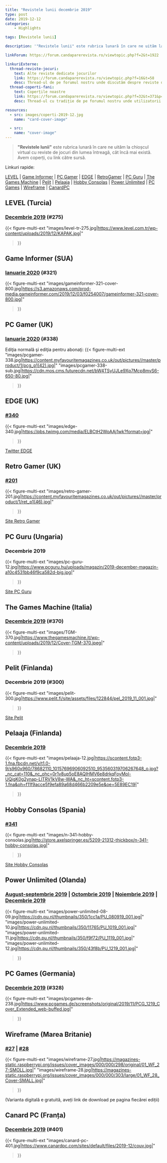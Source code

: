 ```yaml
---
title: "Revistele lunii decembrie 2019"
type: post
date: 2019-12-12
categories:
    - Highlights

tags: [Revistele lunii]

description: '"Revistele lunii" este rubrica lunară în care ne uităm la chioșcul virtual cu reviste de jocuri din lumea întreagă, cât încă mai există. Avem coperți, cu link către sursă.'

linkForum: https://forum.candaparerevista.ro/viewtopic.php?f=2&t=1922

linkuriExterne:
  thread-reviste-jocuri:
    text: Alte reviste dedicate jocurilor
    link: https://forum.candaparerevista.ro/viewtopic.php?f=16&t=58
    desc: Thread-ul de pe forumul nostru unde discutăm despre reviste de jocuri
  thread-coperti-fani:
    text: Coperțile noastre
    link: https://forum.candaparerevista.ro/viewtopic.php?f=32&t=371&p=7346
    desc: Thread-ul cu tradiție de pe forumul nostru unde utilizatorii își creează propriile coperți de reviste

resources:
  - src: images/coperti-2019-12.jpg
    name: "card-cover-image"

  - src:
    name: "cover-image"
---
```


> **"Revistele lunii"** este rubrica lunară în care ne uităm la chioșcul virtual cu reviste de jocuri din lumea întreagă, cât încă mai există. Avem coperți, cu link către sursă.

Linkuri rapide:

[LEVEL](#level-turcia) | [Game Informer](#game-informer-sua) | [PC Gamer](#pc-gamer-uk) | [EDGE](#edge-uk) | [RetroGamer](#retro-gamer-uk) | [PC Guru](#pc-guru-ungaria) | [The Games Machine](#the-games-machine-italia) | [Pelit](#pelit-finlanda) | [Pelaaja](#pelaaja-finlanda) | [Hobby Consolas](#hobby-consolas-spania) | [Power Unlimited](#power-unlimited-olanda) | [PC Games](#pc-games-germania) | [Wireframe](#wireframe-marea-britanie) | [CanardPC](#canard-pc-franța)

## LEVEL (Turcia)
### [Decembrie 2019](https://www.level.com.tr/haber/level-aralik-275-sayisi-bayilerde.html) (#275)
{{< figure-multi-ext
	"images/level-tr-275.jpg|https://www.level.com.tr/wp-content/uploads/2019/12/KAPAK.jpg|"
>}}

## Game Informer (SUA)
### [Ianuarie 2020](https://www.gameinformer.com/cover-reveal/2019/12/03/issue-reveal-playstation-the-first-25-years) (#321)
{{< figure-multi-ext
	"images/gameinformer-321-cover-800.jpg|https://s3.amazonaws.com/prod-media.gameinformer.com/2019/12/03/f0254007/gameinformer-321-cover-800.jpg|"
>}}

## PC Gamer (UK)
### [Ianuarie 2020](https://www.pcgamer.com/uk/pc-gamer-uk-january-issue-crusader-kings-3/) (#338)
Ediţia normală şi ediţia pentru abonaţi:
{{< figure-multi-ext
	"images/pcgamer-338.jpg|https://content.myfavouritemagazines.co.uk/out/pictures//master/product/1/pcg_p1(42).jpg|"
	"images/pcgamer-338-sub.jpg|https://cdn.mos.cms.futurecdn.net/bW4TSyUJLe9Xp7Mcp8mvS6-650-80.jpg|"
>}}

## EDGE (UK)
### [#340](https://www.myfavouritemagazines.co.uk/gaming/edge-magazine-back-issues/edge-january-2020-issue-340/)
{{< figure-multi-ext
	"images/edge-340.jpg|https://pbs.twimg.com/media/ELBCtH2WoAAj1wk?format=jpg|"
>}}

[Twitter EDGE](https://twitter.com/edgeonline)

## Retro Gamer (UK)
### [#201](https://www.myfavouritemagazines.co.uk/retro-gamer-print-back-issues/retro-gamer-issue-201/)
{{< figure-multi-ext
	"images/retro-gamer-201.jpg|https://content.myfavouritemagazines.co.uk/out/pictures//master/product/1/ret_p1(46).jpg|"
>}}

[Site Retro Gamer](https://www.retrogamer.net/)

## PC Guru (Ungaria)
### Decembrie 2019
{{< figure-multi-ext
	"images/pc-guru-12.jpg|https://www.pcguru.hu/uploads/magazin/2019-december-magazin-a10c4531bb46f9ca582d-big.jpg|"
>}}

[Site PC Guru](https://www.pcguru.hu/magazin)

## The Games Machine (Italia)
### [Decembrie 2019](https://www.thegamesmachine.it/edicola/146304/tgm-370-dicembre-2019-gennaio-2020/) (#370)
{{< figure-multi-ext
	"images/TGM-370.jpg|https://www.thegamesmachine.it/wp-content/uploads/2019/12/Cover-TGM-370.jpeg|"
>}}

## Pelit (Finlanda)
### Decembrie 2019 (#300)
{{< figure-multi-ext
	"images/pelit-300.jpg|https://www.pelit.fi/site/assets/files/122844/pel_2019_11_001.jpg|"
>}}

[Site Pelit](https://www.pelit.fi/ )

## Pelaaja (Finlanda)
### [Decembrie 2019](https://pelaaja.fi/lehdet/joulukuun-pelaaja-nyt-kaupoissa)
{{< figure-multi-ext
	"images/pelaaja-12.jpg|https://scontent.fotp3-1.fna.fbcdn.net/v/t1.0-9/s960x960/78682110_10157696906092510_953560319706267648_o.jpg?_nc_cat=110&_nc_ohc=0r1v8up5oE8AQlHMV6e8drkqFoyMol-UQigK0g2ynap-LlTRV1kV8w-WA&_nc_ht=scontent.fotp3-1.fna&oh=f11f9acce5f9efa89a68d466b2209e5e&oe=5E89EC19|"
>}}

## Hobby Consolas (Spania)
### [#341](http://store.axelspringer.es/n-341-hobby-consolas.html)
{{< figure-multi-ext
	"images/n-341-hobby-consolas.jpg|http://store.axelspringer.es/5209-21312-thickbox/n-341-hobby-consolas.jpg|"
>}}

[Site Hobby Consolas](https://www.hobbyconsolas.com/)

## Power Unlimited (Olanda)
### [August-septembrie 2019](https://www.pu.nl/magazine/edities/power-unlimited-2019-8) | [Octombrie 2019](https://www.pu.nl/magazine/edities/power-unlimited-2019-10) | [Noiembrie 2019](https://www.pu.nl/magazine/edities/power-unlimited-2019-11) | [Decembrie 2019](https://www.pu.nl/magazine/edities/power-unlimited-2019-12)
{{< figure-multi-ext
	"images/power-unlimited-08-09.jpg|https://cdn.pu.nl/thumbnails/350/1cc1a/PU_080919_001.jpg|"
	"images/power-unlimited-10.jpg|https://cdn.pu.nl/thumbnails/350/11765/PU_1019_001.jpg|"
	"images/power-unlimited-11.jpg|https://cdn.pu.nl/thumbnails/350/f9f72/PU_1119_001.jpg|"
	"images/power-unlimited-12.jpg|https://cdn.pu.nl/thumbnails/350/43f8b/PU_1219_001.jpg|"
>}}

## PC Games (Germania)
### [Decembrie 2019](https://www.pcgames.de/PC-Games-Brands-19921/News/Ausgabe-12-19-Diablo-4-1337721/) (#328)
{{< figure-multi-ext
	"images/pcgames-de-238.jpg|https://www.pcgames.de/screenshots/original/2019/11/PCG_1219_Cover_Extended_web-buffed.jpg|"
>}}

## Wireframe (Marea Britanie)
### [#27](https://wireframe.raspberrypi.org/issues/27) | [#28](https://wireframe.raspberrypi.org/issues/28)
{{< figure-multi-ext
	"images/wireframe-27.jpg|https://magazines-static.raspberrypi.org/issues/cover_images/000/000/298/original/01_WF_27-SMOLL.jpg|"
	"images/wireframe-28.jpg|https://magazines-static.raspberrypi.org/issues/cover_images/000/000/303/large/01_WF_28_Cover-SMALL.jpg|"
>}}

(Varianta digitală e gratuită, aveți link de download pe pagina fiecărei ediții)

## Canard PC (Franța)
### [Decembrie 2019](https://www.canardpc.com/numero/401) (#401)
{{< figure-multi-ext
	"images/canard-pc-401.jpg|https://www.canardpc.com/sites/default/files/2019-12/couv.jpg|"
>}}